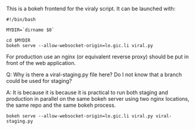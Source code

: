 This is a bokeh frontend for the viraly script. It can be launched with:

```
#!/bin/bash

MYDIR=`dirname $0`

cd $MYDIR
bokeh serve --allow-websocket-origin=lo.gic.li viral.py
```

For production use an nginx (or equivalent reverse proxy) should be put in front of the web application.

Q: Why is there a viral-staging.py file here? Do I not know that a branch could be used for staging?

A: It is because it is because it is practical to run both staging and production in parallel on the same bokeh server using two nginx locations, the same repo and the same bokeh process.

```
bokeh serve --allow-websocket-origin=lo.gic.li viral.py viral-staging.py
```
